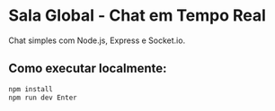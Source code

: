 # Sala Global - Chat em Tempo Real

Chat simples com Node.js, Express e Socket.io.

## Como executar localmente:

```bash
npm install
npm run dev￼Enter

